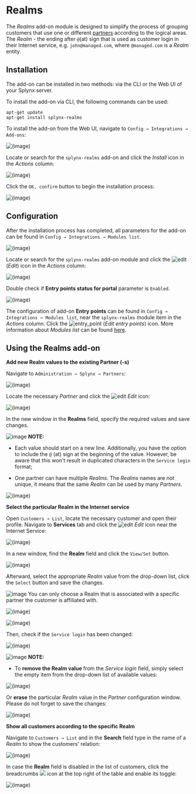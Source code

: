 Realms
=========

The *Realms* add-on module is designed to simplify the process of grouping customers that use one or different [partners](administration/main/partners/partners.md) according to the logical areas. The *Realm* - the ending after `@`(at) sign that is used as customer login in their Internet service, e.g. `john@managed.com`, where `@managed.com` is a *Realm* entity.

## Installation

The add-on can be installed in two methods: via the CLI or the Web UI of your Splynx server.

To install the add-on via CLI, the following commands can be used:

```
apt-get update
apt-get install splynx-realms
```
To install the add-on from the Web UI, navigate to `Config → Integrations → Add-ons`:

![(image)](1.png)

Locate or search for the `splynx-realms` add-on and click the *Install* icon in the *Actions* column:

![(image)](2.png)

Click the `OK, confirm` button to begin the installation process:

![(image)](3.png)

## Configuration

After the installation process has completed, all parameters for the add-on can be found in `Config → Integrations → Modules list`.

![(image)](4.png)

Locate or search for the `splynx-realms` add-on module and click the
<icon class="image-icon">![edit](edit.png)</icon> (*Edit*) icon in the *Actions* column:

![(image)](5.png)

Double check if **Entry points status for portal** parameter is `Enabled`.

![(image)](6.png)

The configuration of add-on **Entry points** can be found in `Config → Integrations → Modules list`, near the `splynx-realms` module item in the *Actions* column. Click the <icon class="image-icon">![entry_point](entry_point.png)</icon> (*Edit entry points*) icon. More information about *Modules list* can be found [here](configuration/integrations/modules_list/modules_list.md).

## Using the Realms add-on

**Add new Realm values to the existing Partner (-s)**

Navigate to `Administration → Splynx → Partners`:

![(image)](7.png)

Locate the necessary *Partner* and click the <icon class="image-icon">![edit](edit.png)</icon> *Edit* icon:

![(image)](8.png)

In the new window in the **Realms** field, specify the required values and save changes.

<icon class="image-icon">![image](note.png)</icon> **NOTE:**

- Each value should start on a new line. Additionally, you have the option to include the `@` (at) sign at the beginning of the value. However, be aware that this won't result in duplicated characters in the `Service login` format;

- One partner can have multiple *Realms*. The *Realms* names are not unique, it means that the same *Realm* can be used by many *Partners*.

![(image)](9.png)

**Select the particular Realm in the Internet service**

Open `Customers → List`, locate the necessary customer and open their profile. Navigate to **Services** tab and click the <icon class="image-icon">![edit](edit.png)</icon> *Edit* icon near the Internet Service:

![(image)](10.png)

In a new window, find the **Realm** field and click the `View/Set` button.

![(image)](11.png)

Afterward, select the appropriate *Realm* value from the drop-down list, click the `Select` button and save the changes. 

<icon class="image-icon">![image](note.png)</icon> You can only choose a Realm that is associated with a specific partner the customer is affiliated with.

![(image)](12.png)

![(image)](13.png)

Then, check if the `Service login` has been changed:

![(image)](14.png)

<icon class="image-icon">![image](note.png)</icon> **NOTE:**

- To **remove the Realm value** from the *Service login* field, simply select the empty item from the drop-down list of available values:

![(image)](15.png)

Or **erase** the particular *Realm* value in the *Partner* configuration window. Please do not forget to save the changes:

![(image)](16.png)

**Show all customers according to the specific Realm**

Navigate to `Customers → List` and in the **Search** field type in the name of a *Realm* to show the customers' relation:

![(image)](17.png)

In case the **Realm** field is disabled in the list of customers, click the breadcrumbs <icon class="image-icon">![](enable_fields.png)</icon> icon at the top right of the table and enable its toggle:

![(image)](18.png)
